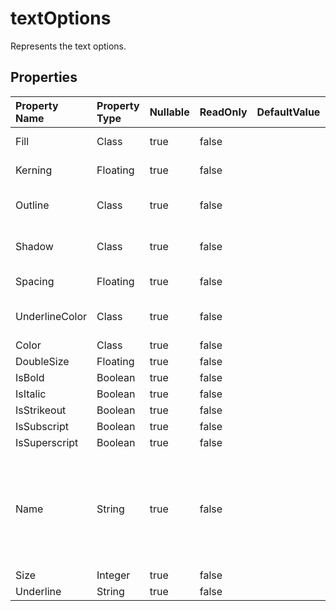 # **textOptions**

Represents the text options. 

## **Properties**

| Property Name | Property Type | Nullable |  ReadOnly | DefaultValue | Description | 
| :- | :- | :- |:- |  :- | :- |
|Fill|Class|true|false |  |Represents fill format.|
|Kerning|Floating|true|false |  |Represents kerning.|
|Outline|Class|true|false |  |Represents outline format.|
|Shadow|Class|true|false |  |Represents shadow effect.|
|Spacing|Floating|true|false |  |Represents spacing.|
|UnderlineColor|Class|true|false |  |Represents under line color.|
|Color|Class|true|false |  ||
|DoubleSize|Floating|true|false |  ||
|IsBold|Boolean|true|false |  ||
|IsItalic|Boolean|true|false |  ||
|IsStrikeout|Boolean|true|false |  ||
|IsSubscript|Boolean|true|false |  ||
|IsSuperscript|Boolean|true|false |  ||
|Name|String|true|false |  |The class has a public property named "Name" with a getter and setter method.|
|Size|Integer|true|false |  ||
|Underline|String|true|false |  ||

